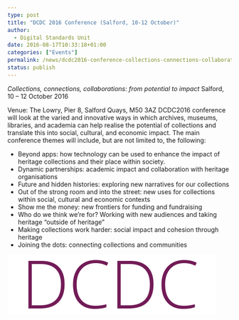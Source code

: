 ```yaml
---
type: post
title: "DCDC 2016 Conference (Salford, 10-12 October)"
author:
  - Digital Standards Unit
date: 2016-08-17T10:33:18+01:00
categories: ["Events"]
permalink: /news/dcdc2016-conference-collections-connections-collaborations-potential-impact
status: publish
---
```


_Collections, connections, collaborations: from potential to impact_ Salford, 10 – 12 October 2016

Venue: The Lowry, Pier 8, Salford Quays, M50 3AZ DCDC2016 conference will look at
the varied and innovative ways in which archives, museums, libraries, and academia
can help realise the potential of collections and translate this into social, cultural,
and economic impact. The main conference themes will include, but are not limited to, the following:

*   Beyond apps: how technology can be used to enhance the impact of heritage collections and their place within society.
*   Dynamic partnerships: academic impact and collaboration with heritage organisations
*   Future and hidden histories: exploring new narratives for our collections
*   Out of the strong room and into the street: new uses for collections within social, cultural and economic contexts
*   Show me the money: new frontiers for funding and fundraising
*   Who do we think we’re for? Working with new audiences and taking heritage “outside of heritage”
*   Making collections work harder: social impact and cohesion through heritage
*   Joining the dots: connecting collections and communities

![DCDC-web-header](../../images/DCDC-web-header.png)
